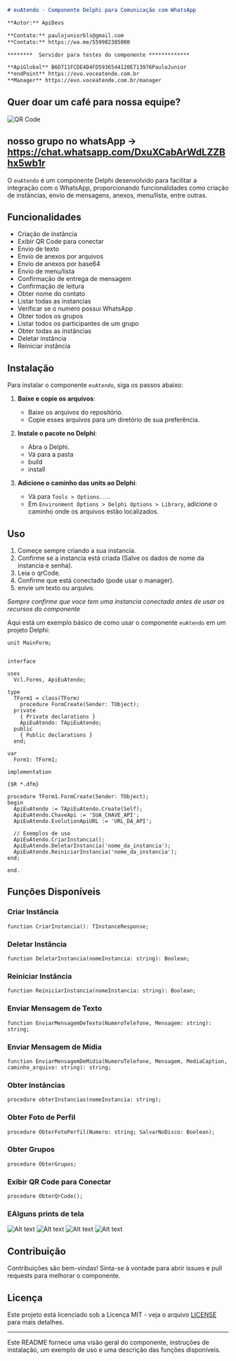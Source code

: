 ```markdown
# euAtendo - Componente Delphi para Comunicação com WhatsApp

**Autor:** ApiDevs

**Contato:** paulojuniorbls@gmail.com
**Contato:** https://wa.me/559982385000

********  Servidor para testes do componente *************

**ApiGlobal** B6D711FCDE4D4FD5936544120E713976PauloJunior
**endPoint** https://evo.voceatende.com.br
**Manager** https://evo.voceatende.com.br/manager

```
## Quer doar um café para nossa equipe?  
![QR Code](https://s3.apidevs.app/euatendo/cafe.png)

## nosso grupo no whatsApp -> https://chat.whatsapp.com/DxuXCabArWdLZZBhx5wb1r

O `euAtendo` é um componente Delphi desenvolvido para facilitar
 a integração com o WhatsApp, proporcionando funcionalidades
como criação de instâncias, envio de mensagens,
anexos, menu/lista, entre outras.

## Funcionalidades

- Criação de instância
- Exibir QR Code para conectar
- Envio de texto
- Envio de anexos por arquivos
- Envio de anexos por base64
- Envio de menu/lista
- Confirmação de entrega de mensagem
- Confirmação de leitura
- Obter nome do contato
- Listar todas as instancias
- Verificar se o numero possui WhatsApp
- Obter todos os grupos
- Listar todos os participantes de um grupo
- Obter todas as instâncias
- Deletar instância
- Reiniciar instância

## Instalação

Para instalar o componente `euAtendo`, siga os passos abaixo:

1. **Baixe e copie os arquivos**:
   - Baixe os arquivos do repositório.
   - Copie esses arquivos para um diretório de sua preferência.

2. **Instale o pacote no Delphi**:
   - Abra o Delphi.
   - Vá para a pasta
   - build
   - install

3. **Adicione o caminho das units ao Delphi**:
   - Vá para `Tools > Options...`.
   - Em `Environment Options > Delphi Options > Library`, adicione o caminho onde os arquivos estão localizados.

## Uso

1. Começe sempre criando a sua instancia.
2. Confirme se a instancia está criada (Salve os dados de nome da instancia  e senha).
3. Leia o qrCode.
4. Confirme que está conectado (pode usar o manager).
5. envie um texto ou arquivo.

*Sempre confirme que voce tem uma instancia conectada antes de usar os recursos do componente*


Aqui está um exemplo básico de como usar o componente `euAtendo` em um projeto Delphi:

```delphi
unit MainForm;


interface

uses
  Vcl.Forms, ApiEuAtendo;

type
  TForm1 = class(TForm)
    procedure FormCreate(Sender: TObject);
  private
    { Private declarations }
    ApiEuAtendo: TApiEuAtendo;
  public
    { Public declarations }
  end;

var
  Form1: TForm1;

implementation

{$R *.dfm}

procedure TForm1.FormCreate(Sender: TObject);
begin
  ApiEuAtendo := TApiEuAtendo.Create(Self);
  ApiEuAtendo.ChaveApi := 'SUA_CHAVE_API';
  ApiEuAtendo.EvolutionApiURL := 'URL_DA_API';
  
  // Exemplos de uso
  ApiEuAtendo.CriarInstancia();
  ApiEuAtendo.DeletarInstancia('nome_da_instancia');
  ApiEuAtendo.ReiniciarInstancia('nome_da_instancia');
end;

end.
```

## Funções Disponíveis

### Criar Instância
```delphi
function CriarInstancia(): TInstanceResponse;
```

### Deletar Instância
```delphi
function DeletarInstancia(nomeInstancia: string): Boolean;
```

### Reiniciar Instância
```delphi
function ReiniciarInstancia(nomeInstancia: string): Boolean;
```

### Enviar Mensagem de Texto
```delphi
function EnviarMensagemDeTexto(NumeroTelefone, Mensagem: string): string;
```

### Enviar Mensagem de Mídia
```delphi
function EnviarMensagemDeMidia(NumeroTelefone, Mensagem, MediaCaption, caminho_arquivo: string): string;
```

### Obter Instâncias
```delphi
procedure obterInstancias(nomeInstancia: string);
```

### Obter Foto de Perfil
```delphi
procedure ObterFotoPerfil(Numero: string; SalvarNoDisco: Boolean);
```

### Obter Grupos
```delphi
procedure ObterGrupos;
```

### Exibir QR Code para Conectar
```delphi
procedure ObterQrCode();
```

### EAlguns prints de tela
![Alt text](https://s3.apidevs.app/apidevs/Screenshot_1.png)
![Alt text](https://s3.apidevs.app/apidevs/Screenshot_2.png)
![Alt text](https://s3.apidevs.app/apidevs/Screenshot_3.png)
![Alt text](https://s3.apidevs.app/apidevs/Screenshot_4.png)

## Contribuição

Contribuições são bem-vindas! Sinta-se à vontade para abrir issues e pull requests para melhorar o componente.

## Licença

Este projeto está licenciado sob a Licença MIT - veja o arquivo [LICENSE](LICENSE) para mais detalhes.

---


Este README fornece uma visão geral do componente, instruções de instalação, um exemplo de uso
e uma descrição das funções disponíveis.
